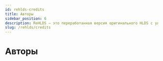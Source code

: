 ```yaml
---
id: rehlds-credits
title: Авторы
sidebar_position: 6
description: ReHLDS — это переработанная версия оригинального HLDS с улучшенной безопасностью, производительностью и возможностями моддинга для таких игр, как Half-Life и Counter-Strike 1.6.
slug: /rehlds/credits
---
```


<head>
  <title>ReHLDS: Авторы | ReHLDS</title>
</head>

# Авторы
